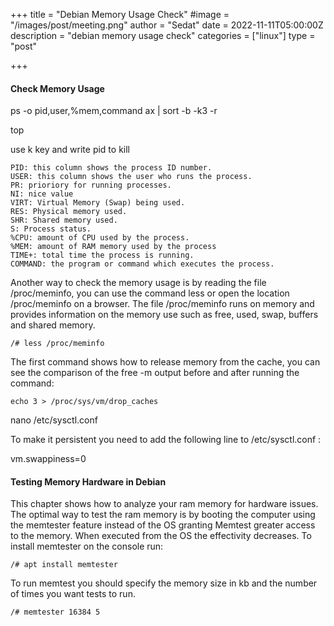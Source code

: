 +++
title = "Debian Memory Usage Check"
#image = "/images/post/meeting.png"
author = "Sedat"
date = 2022-11-11T05:00:00Z
description = "debian memory usage check"
categories = ["linux"]
type = "post"

+++
#### Check Memory Usage

ps -o pid,user,%mem,command ax | sort -b -k3 -r

top

use k key and write pid to kill

```
PID: this column shows the process ID number.
USER: this column shows the user who runs the process.
PR: prioriory for running processes.
NI: nice value
VIRT: Virtual Memory (Swap) being used.
RES: Physical memory used.
SHR: Shared memory used.
S: Process status.
%CPU: amount of CPU used by the process.
%MEM: amount of RAM memory used by the process
TIME+: total time the process is running.
COMMAND: the program or command which executes the process.
```

Another way to check the memory usage is by reading the file /proc/meminfo, you can use the command less or open the location /proc/meminfo on a browser.
The file /proc/meminfo runs on memory and provides information on the memory use such as free, used, swap, buffers and shared memory.

`/# less /proc/meminfo`

The first command shows how to release memory from the cache, you can see the comparison of the free -m output before and after running the command:

`echo 3 > /proc/sys/vm/drop_caches`

nano /etc/sysctl.conf

To make it persistent you need to add the following line to /etc/sysctl.conf :

vm.swappiness=0

#### Testing Memory Hardware in Debian

This chapter shows how to analyze your ram memory for hardware issues.
The optimal way to test the ram memory is by booting the computer using the memtester feature instead of the OS granting Memtest greater access to the memory. When executed from the OS the effectivity decreases. To install memtester on the console run:

`/# apt install memtester`

To run memtest you should specify the memory size in kb and the number of times you want tests to run.

`/# memtester 16384 5`
